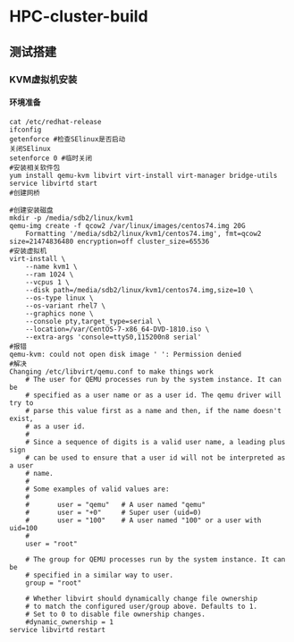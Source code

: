 # HPC-cluster-build
## 测试搭建
### KVM虚拟机安装
#### 环境准备

    cat /etc/redhat-release
    ifconfig
    getenforce #检查SElinux是否启动
    关闭SElinux
    setenforce 0 #临时关闭
    #安装相关软件包
    yum install qemu-kvm libvirt virt-install virt-manager bridge-utils
    service libvirtd start
    #创建网桥
    
    #创建安装磁盘
    mkdir -p /media/sdb2/linux/kvm1
    qemu-img create -f qcow2 /var/linux/images/centos74.img 20G
        Formatting '/media/sdb2/linux/kvm1/centos74.img', fmt=qcow2 size=21474836480 encryption=off cluster_size=65536 
    #安装虚拟机
    virt-install \
        --name kvm1 \
        --ram 1024 \
        --vcpus 1 \
        --disk path=/media/sdb2/linux/kvm1/centos74.img,size=10 \
        --os-type linux \
        --os-variant rhel7 \
        --graphics none \
        --console pty,target_type=serial \
        --location=/var/CentOS-7-x86_64-DVD-1810.iso \
        --extra-args 'console=ttyS0,115200n8 serial'
    #报错
    qemu-kvm: could not open disk image ' ': Permission denied
    #解决
    Changing /etc/libvirt/qemu.conf to make things work
        # The user for QEMU processes run by the system instance. It can be
        # specified as a user name or as a user id. The qemu driver will try to
        # parse this value first as a name and then, if the name doesn't exist,
        # as a user id.
        #
        # Since a sequence of digits is a valid user name, a leading plus sign
        # can be used to ensure that a user id will not be interpreted as a user
        # name.
        #
        # Some examples of valid values are:
        #
        #       user = "qemu"   # A user named "qemu"
        #       user = "+0"     # Super user (uid=0)
        #       user = "100"    # A user named "100" or a user with uid=100
        #
        user = "root"

        # The group for QEMU processes run by the system instance. It can be
        # specified in a similar way to user.
        group = "root"

        # Whether libvirt should dynamically change file ownership
        # to match the configured user/group above. Defaults to 1.
        # Set to 0 to disable file ownership changes.
        #dynamic_ownership = 1
    service libvirtd restart
    

